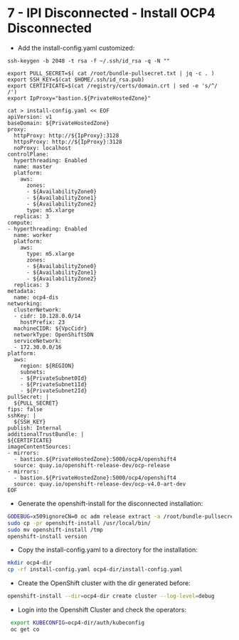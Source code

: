 # 7 - IPI Disconnected - Install OCP4 Disconnected

* Add the install-config.yaml customized:

```
ssh-keygen -b 2048 -t rsa -f ~/.ssh/id_rsa -q -N ""

export PULL_SECRET=$( cat /root/bundle-pullsecret.txt | jq -c . )
export SSH_KEY=$(cat $HOME/.ssh/id_rsa.pub)
export CERTIFICATE=$(cat /registry/certs/domain.crt | sed -e 's/^/     /')
export IpProxy="bastion.${PrivateHostedZone}"

cat > install-config.yaml << EOF
apiVersion: v1
baseDomain: ${PrivateHostedZone}
proxy:
  httpProxy: http://${IpProxy}:3128
  httpsProxy: http://${IpProxy}:3128 
  noProxy: localhost
controlPlane:
  hyperthreading: Enabled
  name: master
  platform:
    aws:
      zones:
      - ${AvailabilityZone0}
      - ${AvailabilityZone1}
      - ${AvailabilityZone2}
      type: m5.xlarge
  replicas: 3
compute:
- hyperthreading: Enabled
  name: worker
  platform:
    aws:
      type: m5.xlarge
      zones:
      - ${AvailabilityZone0}
      - ${AvailabilityZone1}
      - ${AvailabilityZone2}
  replicas: 3
metadata:
  name: ocp4-dis
networking:
  clusterNetwork:
  - cidr: 10.128.0.0/14
    hostPrefix: 23
  machineCIDR: ${VpcCidr}
  networkType: OpenShiftSDN
  serviceNetwork:
  - 172.30.0.0/16
platform:
  aws:
    region: ${REGION}
    subnets: 
    - ${PrivateSubnet0Id}
    - ${PrivateSubnet1Id}
    - ${PrivateSubnet2Id}
pullSecret: |
  ${PULL_SECRET}
fips: false
sshKey: |
  ${SSH_KEY}
publish: Internal
additionalTrustBundle: |
${CERTIFICATE}
imageContentSources:
- mirrors:
  - bastion.${PrivateHostedZone}:5000/ocp4/openshift4
  source: quay.io/openshift-release-dev/ocp-release
- mirrors:
  - bastion.${PrivateHostedZone}:5000/ocp4/openshift4
  source: quay.io/openshift-release-dev/ocp-v4.0-art-dev
EOF
```

* Generate the openshift-install for the disconnected installation:

```bash
GODEBUG=x509ignoreCN=0 oc adm release extract -a /root/bundle-pullsecret.txt --command=openshift-install "bastion.${PrivateHostedZone}:5000/ocp4/openshift4:${OCP_RELEASE}-${ARCHITECTURE}"
sudo cp -pr openshift-install /usr/local/bin/
sudo mv openshift-install /tmp
openshift-install version 
```

* Copy the install-config.yaml to a directory for the installation:

```bash
mkdir ocp4-dir
cp -rf install-config.yaml ocp4-dir/install-config.yaml
```

* Create the OpenShift cluster with the dir generated before:

```bash
openshift-install --dir=ocp4-dir create cluster --log-level=debug
```

* Login into the Openshift Cluster and check the operators:

```bash
 export KUBECONFIG=ocp4-dir/auth/kubeconfig
 oc get co
```
